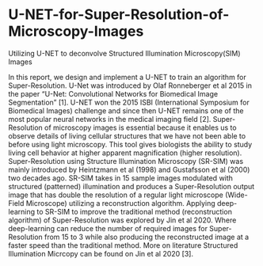 # U-NET-for-Super-Resolution-of-Microscopy-Images
Utilizing U-NET to deconvolve Structured Illumination Microscopy(SIM) Images

In this report, we design and implement a U-NET to train an algorithm for Super-Resolution. U-Net was introduced by Olaf Ronneberger et al 2015 in the paper “U-Net: Convolutional Networks for Biomedical Image Segmentation” [1]. U-NET won the 2015 ISBI (International Symposium for Biomedical Images) challenge and since then U-NET remains one of the most popular neural networks in the medical imaging field [2]. Super-Resolution of microscopy images is essential because it enables us to observe details of living cellular structures that we have not been able to before using light microscopy. This tool gives biologists the ability to study living cell behavior at higher apparent magnification (higher resolution). Super-Resolution using Structure Illumination Microscopy (SR-SIM) was mainly introduced by Heintzmann et al (1998) and Gustafsson et al (2000) two decades ago. SR-SIM takes in 15 sample images modulated with structured (patterned) illumination and produces a Super-Resolution output image that has double the resolution of a regular light microscope (Wide-Field Microscope) utilizing a reconstruction algorithm. Applying deep-learning to SR-SIM to improve the traditional method (reconstruction algorithm) of Super-Resolution was explored by Jin et al 2020. Where deep-learning  can reduce the number of required images for Super-Resolution from 15 to 3 while also producing the reconstructed image at a faster speed than the traditional method. More on literature Structured Illumination Micrcopy can be found on Jin et al 2020 [3].

